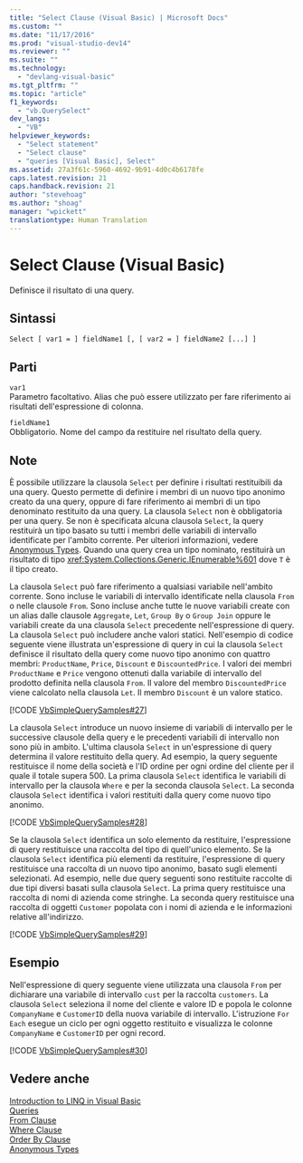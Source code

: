 ```yaml
---
title: "Select Clause (Visual Basic) | Microsoft Docs"
ms.custom: ""
ms.date: "11/17/2016"
ms.prod: "visual-studio-dev14"
ms.reviewer: ""
ms.suite: ""
ms.technology: 
  - "devlang-visual-basic"
ms.tgt_pltfrm: ""
ms.topic: "article"
f1_keywords: 
  - "vb.QuerySelect"
dev_langs: 
  - "VB"
helpviewer_keywords: 
  - "Select statement"
  - "Select clause"
  - "queries [Visual Basic], Select"
ms.assetid: 27a3f61c-5960-4692-9b91-4d0c4b6178fe
caps.latest.revision: 21
caps.handback.revision: 21
author: "stevehoag"
ms.author: "shoag"
manager: "wpickett"
translationtype: Human Translation
---
```

# Select Clause (Visual Basic)
Definisce il risultato di una query.  
  
## Sintassi  
  
```  
Select [ var1 = ] fieldName1 [, [ var2 = ] fieldName2 [...] ]  
```  
  
## Parti  
 `var1`  
 Parametro facoltativo.  Alias che può essere utilizzato per fare riferimento ai risultati dell'espressione di colonna.  
  
 `fieldName1`  
 Obbligatorio.  Nome del campo da restituire nel risultato della query.  
  
## Note  
 È possibile utilizzare la clausola `Select` per definire i risultati restituibili da una query.  Questo permette di definire i membri di un nuovo tipo anonimo creato da una query, oppure di fare riferimento ai membri di un tipo denominato restituito da una query.  La clausola `Select` non è obbligatoria per una query.  Se non è specificata alcuna clausola `Select`, la query restituirà un tipo basato su tutti i membri delle variabili di intervallo identificate per l'ambito corrente.  Per ulteriori informazioni, vedere [Anonymous Types](../../../visual-basic/programming-guide/language-features/objects-and-classes/anonymous-types.md).  Quando una query crea un tipo nominato, restituirà un risultato di tipo <xref:System.Collections.Generic.IEnumerable%601> dove `T` è il tipo creato.  
  
 La clausola `Select` può fare riferimento a qualsiasi variabile nell'ambito corrente.  Sono incluse le variabili di intervallo identificate nella clausola `From` o nelle clausole `From`.  Sono incluse anche tutte le nuove variabili create con un alias dalle clausole `Aggregate`, `Let`, `Group By` o `Group Join` oppure le variabili create da una clausola `Select` precedente nell'espressione di query.  La clausola `Select` può includere anche valori statici.  Nell'esempio di codice seguente viene illustrata un'espressione di query in cui la clausola `Select` definisce il risultato della query come nuovo tipo anonimo con quattro membri: `ProductName`, `Price`, `Discount` e `DiscountedPrice`.  I valori dei membri `ProductName` e `Price` vengono ottenuti dalla variabile di intervallo del prodotto definita nella clausola `From`.  Il valore del membro `DiscountedPrice` viene calcolato nella clausola `Let`.  Il membro `Discount` è un valore statico.  
  
 [!CODE [VbSimpleQuerySamples#27](../CodeSnippet/VS_Snippets_VBCSharp/VbSimpleQuerySamples#27)]  
  
 La clausola `Select` introduce un nuovo insieme di variabili di intervallo per le successive clausole della query e le precedenti variabili di intervallo non sono più in ambito.  L'ultima clausola `Select` in un'espressione di query determina il valore restituito della query.  Ad esempio, la query seguente restituisce il nome della società e l'ID ordine per ogni ordine del cliente per il quale il totale supera 500.  La prima clausola `Select` identifica le variabili di intervallo per la clausola `Where` e per la seconda clausola `Select`.  La seconda clausola `Select` identifica i valori restituiti dalla query come nuovo tipo anonimo.  
  
 [!CODE [VbSimpleQuerySamples#28](../CodeSnippet/VS_Snippets_VBCSharp/VbSimpleQuerySamples#28)]  
  
 Se la clausola `Select` identifica un solo elemento da restituire, l'espressione di query restituisce una raccolta del tipo di quell'unico elemento.  Se la clausola `Select` identifica più elementi da restituire, l'espressione di query restituisce una raccolta di un nuovo tipo anonimo, basato sugli elementi selezionati.  Ad esempio, nelle due query seguenti sono restituite raccolte di due tipi diversi basati sulla clausola `Select`.  La prima query restituisce una raccolta di nomi di azienda come stringhe.  La seconda query restituisce una raccolta di oggetti `Customer` popolata con i nomi di azienda e le informazioni relative all'indirizzo.  
  
 [!CODE [VbSimpleQuerySamples#29](../CodeSnippet/VS_Snippets_VBCSharp/VbSimpleQuerySamples#29)]  
  
## Esempio  
 Nell'espressione di query seguente viene utilizzata una clausola `From` per dichiarare una variabile di intervallo `cust` per la raccolta `customers`.  La clausola `Select` seleziona il nome del cliente e valore ID e popola le colonne `CompanyName` e `CustomerID` della nuova variabile di intervallo.  L'istruzione `For Each` esegue un ciclo per ogni oggetto restituito e visualizza le colonne `CompanyName` e `CustomerID` per ogni record.  
  
 [!CODE [VbSimpleQuerySamples#30](../CodeSnippet/VS_Snippets_VBCSharp/VbSimpleQuerySamples#30)]  
  
## Vedere anche  
 [Introduction to LINQ in Visual Basic](../../../visual-basic/programming-guide/language-features/linq/introduction-to-linq.md)   
 [Queries](../../../visual-basic/language-reference/queries/queries.md)   
 [From Clause](../../../visual-basic/language-reference/queries/from-clause.md)   
 [Where Clause](../../../visual-basic/language-reference/queries/where-clause.md)   
 [Order By Clause](../../../visual-basic/language-reference/queries/order-by-clause.md)   
 [Anonymous Types](../../../visual-basic/programming-guide/language-features/objects-and-classes/anonymous-types.md)